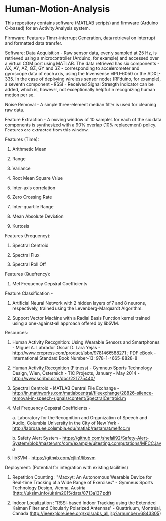 # Human-Motion-Analysis

This repository contains software (MATLAB scripts) and firmware (Arduino C-based) for an Activity Analysis system.

Firmware:
Features Timer-interrupt Generation, data retrieval on interrupt and formatted data transfer.

Software:
Data Acquisition - Raw sensor data, evenly sampled at 25 Hz, is retrieved using a microcontroller (Arduino, for example) and accessed over a virtual COM port using MATLAB. The data retrieved has six components - AX, AY, AZ, GZ, GY and GZ - corresponding to accelerometer and gyroscope data of each axis, using the Invensense MPU-6050 or the ADXL-335. In the case of deploying wireless sensor nodes (RFduino, for example), a seventh component - RSSI - Received Signal Strength Indicator can be added, which is, however, not exceptionally helpful in recognizing human motion per se.

Noise Removal - A simple three-element median filter is used for cleaning raw data.

Feature Extraction - 
A moving window of 10 samples for each of the six data components is synthesized with a 90% overlap (10% replacement) policy. Features are extracted from this window.

Features (Time):

1. Arithmetic Mean

2. Range

3. Variance

4. Root Mean Square Value

5. Inter-axis correlation

6. Zero Crossing Rate

7. Inter-quartile Range

8. Mean Absolute Deviation

9. Kurtosis

Features (Frequency):

1. Spectral Centroid

2. Spectral Flux

3. Spectral Roll Off

Features (Quefrency):

1. Mel Frequency Cepstral Coefficients

Feature Classification -

1. Artificial Neural Network with 2 hidden layers of 7 and 8 neurons, respectively, trained using the Levenberg-Marquardt Algorithm.

2. Support Vector Machine with a Radial Basis Function kernel trained using a one-against-all approach offered by libSVM.

Resources:

1. Human Activity Recognition: Using Wearable Sensors and Smartphones - Miguel A. Labrador, Oscar D. Lara Yejas - http://www.crcpress.com/product/isbn/9781466588271 ; PDF eBook - International Standard Book Number-13: 978-1-4665-8828-8

2. Human Activity Recognition (Fitness) - Gymneus Sports Technology Design, Wien, Österreich - TIC Projects, January - May 2014 - http://www.scribd.com/doc/221775440/

3. Spectral Centroid - MATLAB Central File Exchange - http://in.mathworks.com/matlabcentral/fileexchange/28826-silence-removal-in-speech-signals/content/SpectralCentroid.m

4. Mel Frequency Cepstral Coefficients -

	a. Laboratory for the Recognition and Organization of Speech and Audio, Columbia University in the City of New York - http://labrosa.ee.columbia.edu/matlab/rastamat/melfcc.m
	
	b. Safety Alert System - https://github.com/shefali92/Safety-Alert-System/blob/master/src/com/example/uitesting/computations/MFCC.java

5. libSVM - https://github.com/cjlin1/libsvm

Deployment:
(Potential for integration with existing facilities)

1. Repetition Counting : "Maxxyt: An Autonomous Wearable Device for Real-time Tracking of a Wide Range of Exercises" - Gymneus Sports Technology Design, Vienna, Austria (http://uksim.info/uksim2015/data/8713a137.pdf)

2. Indoor Localization : "RSSI-based Indoor Tracking using the Extended Kalman Filter and Circularly Polarized Antennas" - Quattriuum, Montréal, Canada (http://ieeexplore.ieee.org/xpls/abs_all.jsp?arnumber=6843305)
